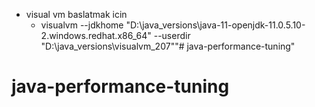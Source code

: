 - visual vm baslatmak icin 
  - visualvm --jdkhome "D:\java_versions\java-11-openjdk-11.0.5.10-2.windows.redhat.x86_64"  --userdir "D:\java_versions\visualvm_207""# java-performance-tuning" 
# java-performance-tuning
